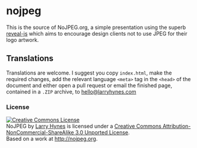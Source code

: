 nojpeg
======

This is the source of NoJPEG.org, a simple presentation using the superb [reveal-js](http://lab.hakim.se/reveal-js/) which aims to encourage design clients not to use JPEG for their logo artwork.

## Translations

Translations are welcome. I suggest you copy `index.html`, make the required changes, add the relevant language `<meta>` tag in the `<head>` of the document and either open a pull request or email the finished page, contained in a `.ZIP` archive, to [hello@larryhynes.com](mailto:hello@larryhynes.com)

### License

<a rel="license" href="http://creativecommons.org/licenses/by-nc-sa/3.0/deed.en_US"><img alt="Creative Commons License" style="border-width:0" src="http://i.creativecommons.org/l/by-nc-sa/3.0/80x15.png" /></a><br /><span xmlns:dct="http://purl.org/dc/terms/" property="dct:title">NoJPEG</span> by <a xmlns:cc="http://creativecommons.org/ns#" href="http://larryhynes.com" property="cc:attributionName" rel="cc:attributionURL">Larry Hynes</a> is licensed under a <a rel="license" href="http://creativecommons.org/licenses/by-nc-sa/3.0/deed.en_US">Creative Commons Attribution-NonCommercial-ShareAlike 3.0 Unported License</a>.<br />Based on a work at <a xmlns:dct="http://purl.org/dc/terms/" href="http://nojpeg.org" rel="dct:source">http://nojpeg.org</a>.

